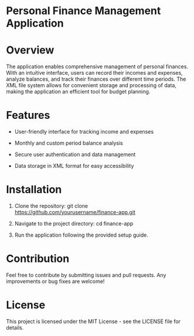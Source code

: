 # Personal Finance Management Application

# Overview
The application enables comprehensive management of personal finances. With an intuitive interface, users can record their incomes and expenses, analyze balances, and track their finances over different time periods. The XML file system allows for convenient storage and processing of data, making the application an efficient tool for budget planning.

# Features
* User-friendly interface for tracking income and expenses
 
* Monthly and custom period balance analysis
  
* Secure user authentication and data management
  
* Data storage in XML format for easy accessibility

# Installation
1. Clone the repository: git clone https://github.com/yourusername/finance-app.git
   
2. Navigate to the project directory: cd finance-app
   
3. Run the application following the provided setup guide.

# Contribution
Feel free to contribute by submitting issues and pull requests. Any improvements or bug fixes are welcome!

# License
This project is licensed under the MIT License - see the LICENSE file for details.
